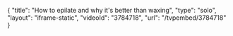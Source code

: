 {
    "title": "How to epilate and why it's better than waxing",
    "type": "solo",
    "layout": "iframe-static",
    "videoId": "3784718",
    "url": "\/tvpembed\/3784718"
}